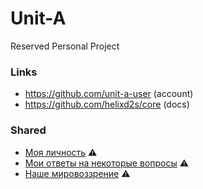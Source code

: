# Unit-A

Reserved Personal Project

### Links

- https://github.com/unit-a-user (account)
- https://github.com/helixd2s/core (docs)

### Shared

- [Моя личность](https://github.com/helixd2s/core/blob/main/docs/unit-a/unit-a-person.md) ⚠️
- [Мои ответы на некоторые вопросы](https://github.com/helixd2s/core/blob/main/docs/unit-a/unit-a-interview.md) ⚠️
- [Наше мировоззрение](https://github.com/helixd2s/core/blob/main/docs/concept/core.md) ⚠️


